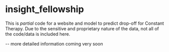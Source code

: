 # insight_fellowship

This is *partial* code for a website and model to predict drop-off for Constant Therapy. Due to the sensitive and proprietary nature of the data, not all of the code/data is included here. 

-- more detailed information coming very soon
